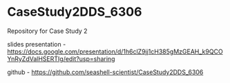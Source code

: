 # CaseStudy2DDS_6306
Repository for Case Study 2 

slides presentation - https://docs.google.com/presentation/d/1h6clZ9jj1cH385gMzGEAH_k9QCOYnRyZdValHSERTIg/edit?usp=sharing

github - https://github.com/seashell-scientist/CaseStudy2DDS_6306
